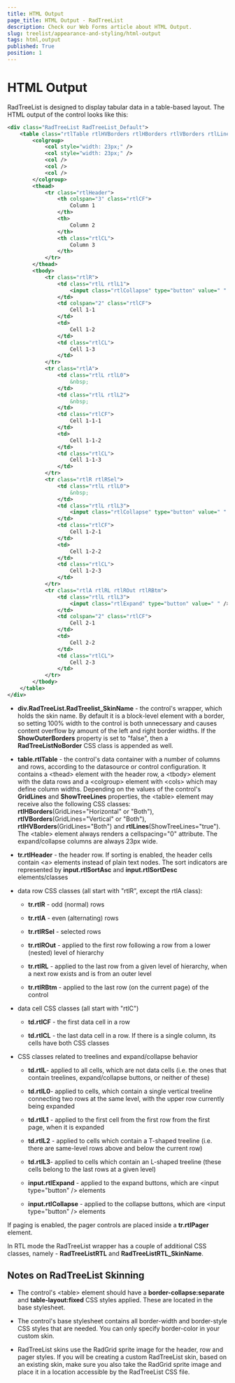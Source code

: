 ```yaml
---
title: HTML Output
page_title: HTML Output - RadTreeList
description: Check our Web Forms article about HTML Output.
slug: treelist/appearance-and-styling/html-output
tags: html,output
published: True
position: 1
---
```


# HTML Output



RadTreeList is designed to display tabular data in a table-based layout. The HTML output of the control looks like this:

````XML
<div class="RadTreeList RadTreeList_Default">
	<table class="rtlTable rtlHVBorders rtlHBorders rtlVBorders rtlLines" cellspacing="0">
		<colgroup>
			<col style="width: 23px;" />
			<col style="width: 23px;" />
			<col />
			<col />
			<col />
		</colgroup>
		<thead>
			<tr class="rtlHeader">
				<th colspan="3" class="rtlCF">
					Column 1
				</th>
				<th>
					Column 2
				</th>
				<th class="rtlCL">
					Column 3
				</th>
			</tr>
		</thead>
		<tbody>
			<tr class="rtlR">
				<td class="rtlL rtlL1">
					<input class="rtlCollapse" type="button" value=" " />
				</td>
				<td colspan="2" class="rtlCF">
					Cell 1-1
				</td>
				<td>
					Cell 1-2
				</td>
				<td class="rtlCL">
					Cell 1-3
				</td>
			</tr>
			<tr class="rtlA">
				<td class="rtlL rtlL0">
					&nbsp;
				</td>
				<td class="rtlL rtlL2">
					&nbsp;
				</td>
				<td class="rtlCF">
					Cell 1-1-1
				</td>
				<td>
					Cell 1-1-2
				</td>
				<td class="rtlCL">
					Cell 1-1-3
				</td>
			</tr>
			<tr class="rtlR rtlRSel">
				<td class="rtlL rtlL0">
					&nbsp;
				</td>
				<td class="rtlL rtlL3">
					<input class="rtlCollapse" type="button" value=" " />
				</td>
				<td class="rtlCF">
					Cell 1-2-1
				</td>
				<td>
					Cell 1-2-2
				</td>
				<td class="rtlCL">
					Cell 1-2-3
				</td>
			</tr>
			<tr class="rtlA rtlRL rtlROut rtlRBtm">
				<td class="rtlL rtlL3">
					<input class="rtlExpand" type="button" value=" " />
				</td>
				<td colspan="2" class="rtlCF">
					Cell 2-1
				</td>
				<td>
					Cell 2-2
				</td>
				<td class="rtlCL">
					Cell 2-3
				</td>
			</tr>
		</tbody>
	</table>
</div>
````



* **div.RadTreeList.RadTreelist_SkinName** - the control's wrapper, which holds the skin name. By default it is a block-level element with a border, so setting 100% width to the control is both unnecessary and causes content overflow by amount of the left and right border widths. If the **ShowOuterBorders** property is set to "false", then a **RadTreeListNoBorder** CSS class is appended as well.

* **table.rtlTable** - the control's data container with a number of columns and rows, according to the datasource or control configuration. It contains a \<thead\> element with the header row, a \<tbody\> element with the data rows and a \<colgroup\> element with \<cols\> which may define column widths. Depending on the values of the control's **GridLines** and **ShowTreeLines** properties, the \<table\> element may receive also the following CSS classes: **rtlHBorders**(GridLines="Horizontal" or "Both"), **rtlVBorders**(GridLines="Vertical" or "Both"), **rtlHVBorders**(GridLines="Both") and **rtlLines**(ShowTreeLines="true"). The \<table\> element always renders a cellspacing="0" attribute. The expand/collapse columns are always 23px wide.

* **tr.rtlHeader** - the header row. If sorting is enabled, the header cells contain \<a\> elements instead of plain text nodes. The sort indicators are represented by **input.rtlSortAsc** and **input.rtlSortDesc** elements/classes

* data row CSS classes (all start with "rtlR", except the rtlA class):

	* **tr.rtlR** - odd (normal) rows

	* **tr.rtlA** - even (alternating) rows

	* **tr.rtlRSel** - selected rows

	* **tr.rtlROut** - applied to the first row following a row from a lower (nested) level of hierarchy

	* **tr.rtlRL** - applied to the last row from a given level of hierarchy, when a next row exists and is from an outer level

	* **tr.rtlRBtm** - applied to the last row (on the current page) of the control

* data cell CSS classes (all start with "rtlC")

	* **td.rtlCF** - the first data cell in a row

	* **td.rtlCL** - the last data cell in a row. If there is a single column, its cells have both CSS classes

* CSS classes related to treelines and expand/collapse behavior

	* **td.rtlL**- applied to all cells, which are not data cells (i.e. the ones that contain treelines, expand/collapse buttons, or neither of these)

	* **td.rtlL0**- applied to cells, which contain a single vertical treeline connecting two rows at the same level, with the upper row currently being expanded

	* **td.rtlL1** - applied to the first cell from the first row from the first page, when it is expanded

	* **td.rtlL2** - applied to cells which contain a T-shaped treeline (i.e. there are same-level rows above and below the current row)

	* **td.rtlL3**- applied to cells which contain an L-shaped treeline (these cells belong to the last rows at a given level)

	* **input.rtlExpand** - applied to the expand buttons, which are \<input type="button" /\> elements

	* **input.rtlCollapse** - applied to the collapse buttons, which are \<input type="button" /\> elements

If paging is enabled, the pager controls are placed inside a **tr.rtlPager** element.

In RTL mode the RadTreeList wrapper has a couple of additional CSS classes, namely - **RadTreeListRTL** and **RadTreeListRTL_SkinName**.

## Notes on RadTreeList Skinning

* The control's \<table\> element should have a **border-collapse:separate** and **table-layout:fixed** CSS styles applied. These are located in the base stylesheet.

* The control's base stylesheet contains all border-width and border-style CSS styles that are needed. You can only specify border-color in your custom skin.

* RadTreeList skins use the RadGrid sprite image for the header, row and pager styles. If you will be creating a custom RadTreeList skin, based on an existing skin, make sure you also take the RadGrid sprite image and place it in a location accessible by the RadTreeList CSS file.
